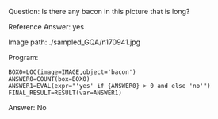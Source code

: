 Question: Is there any bacon in this picture that is long?

Reference Answer: yes

Image path: ./sampled_GQA/n170941.jpg

Program:

```
BOX0=LOC(image=IMAGE,object='bacon')
ANSWER0=COUNT(box=BOX0)
ANSWER1=EVAL(expr="'yes' if {ANSWER0} > 0 and else 'no'")
FINAL_RESULT=RESULT(var=ANSWER1)
```
Answer: No

